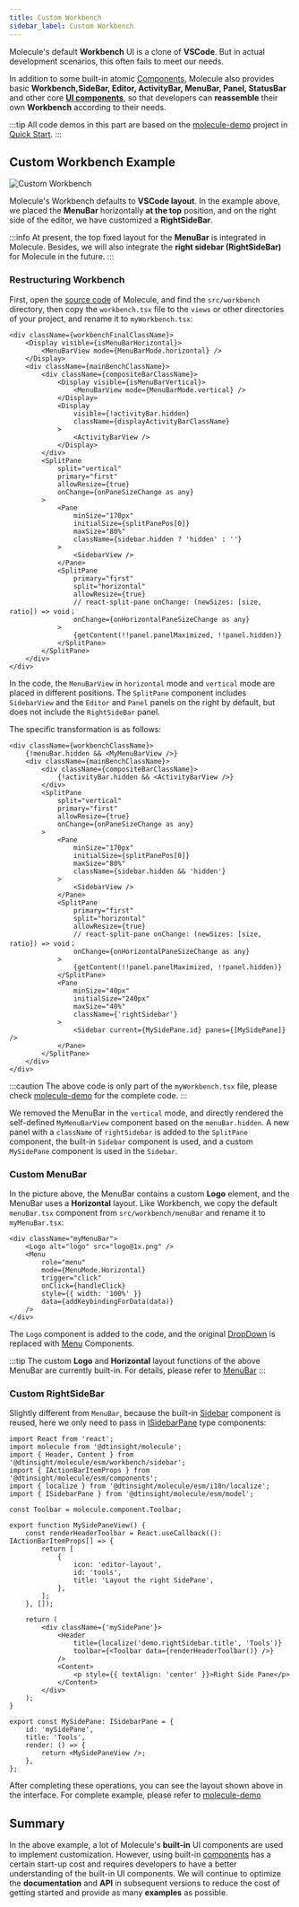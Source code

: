 ```yaml
---
title: Custom Workbench
sidebar_label: Custom Workbench
---
```


Molecule's default **Workbench** UI is a clone of **VSCode**. But in actual development scenarios, this often fails to meet our needs.

In addition to some built-in atomic [Components](../api/namespaces/molecule.component), Molecule also provides basic **Workbench,SideBar, Editor, ActivityBar, MenuBar, Panel, StatusBar** and other core [**UI components**](../guides/extend-workbench), so that developers can **reassemble** their own **Workbench** according to their needs.

:::tip
All code demos in this part are based on the [molecule-demo](https://github.com/DTStack/molecule-examples/tree/main/packages/molecule-demo) project in [Quick Start](../quick-start).
:::

## Custom Workbench Example

![Custom Workbench](/img/advanced/custom-workbench.png)

Molecule's Workbench defaults to **VSCode layout**. In the example above, we placed the **MenuBar** horizontally **at the top** position, and on the right side of the editor, we have customized a **RightSideBar**.

:::info
At present, the top fixed layout for the **MenuBar** is integrated in Molecule. Besides, we will also integrate the **right sidebar (RightSideBar)** for Molecule in the future.
:::

### Restructuring Workbench

First, open the [source code](https://github.com/DTStack/molecule) of Molecule, and find the `src/workbench` directory, then copy the `workbench.tsx` file to the `views` or other directories of your project, and rename it to `myWorkbench.tsx`:

```tsx
<div className={workbenchFinalClassName}>
    <Display visible={isMenuBarHorizontal}>
        <MenuBarView mode={MenuBarMode.horizontal} />
    </Display>
    <div className={mainBenchClassName}>
        <div className={compositeBarClassName}>
            <Display visible={isMenuBarVertical}>
                <MenuBarView mode={MenuBarMode.vertical} />
            </Display>
            <Display
                visible={!activityBar.hidden}
                className={displayActivityBarClassName}
            >
                <ActivityBarView />
            </Display>
        </div>
        <SplitPane
            split="vertical"
            primary="first"
            allowResize={true}
            onChange={onPaneSizeChange as any}
        >
            <Pane
                minSize="170px"
                initialSize={splitPanePos[0]}
                maxSize="80%"
                className={sidebar.hidden ? 'hidden' : ''}
            >
                <SidebarView />
            </Pane>
            <SplitPane
                primary="first"
                split="horizontal"
                allowResize={true}
                // react-split-pane onChange: (newSizes: [size, ratio]) => void；
                onChange={onHorizontalPaneSizeChange as any}
            >
                {getContent(!!panel.panelMaximized, !!panel.hidden)}
            </SplitPane>
        </SplitPane>
    </div>
</div>
```

In the code, the `MenuBarView` in `horizontal` mode and `vertical` mode are placed in different positions. The `SplitPane` component includes `SidebarView` and the `Editor` and `Panel` panels on the right by default, but does not include the `RightSideBar` panel.

The specific transformation is as follows:

```tsx title="/src/views/myWorkbench.tsx"
<div className={workbenchClassName}>
    {!menuBar.hidden && <MyMenuBarView />}
    <div className={mainBenchClassName}>
        <div className={compositeBarClassName}>
            {!activityBar.hidden && <ActivityBarView />}
        </div>
        <SplitPane
            split="vertical"
            primary="first"
            allowResize={true}
            onChange={onPaneSizeChange as any}
        >
            <Pane
                minSize="170px"
                initialSize={splitPanePos[0]}
                maxSize="80%"
                className={sidebar.hidden && 'hidden'}
            >
                <SidebarView />
            </Pane>
            <SplitPane
                primary="first"
                split="horizontal"
                allowResize={true}
                // react-split-pane onChange: (newSizes: [size, ratio]) => void；
                onChange={onHorizontalPaneSizeChange as any}
            >
                {getContent(!!panel.panelMaximized, !!panel.hidden)}
            </SplitPane>
            <Pane
                minSize="40px"
                initialSize="240px"
                maxSize="40%"
                className={'rightSidebar'}
            >
                <Sidebar current={MySidePane.id} panes={[MySidePane]} />
            </Pane>
        </SplitPane>
    </div>
</div>
```

:::caution
The above code is only part of the `myWorkbench.tsx` file, please check [molecule-demo](https://github.com/DTStack/molecule-examples/tree/main/packages/molecule-demo/src/views/myWorkbench.tsx) for the complete code.
:::

We removed the MenuBar in the `vertical` mode, and directly rendered the self-defined `MyMenuBarView` component based on the `menuBar.hidden`. A new panel with a `className` of `rightSidebar` is added to the `SplitPane` component, the built-in `Sidebar` component is used, and a custom `MySidePane` component is used in the `Sidebar`.

### Custom MenuBar

In the picture above, the MenuBar contains a custom **Logo** element, and the MenuBar uses a **Horizontal** layout. Like Workbench, we copy the default `menuBar.tsx` component from `src/workbench/menuBar` and rename it to `myMenuBar.tsx`:

```tsx title="/src/views/myMenuBar/index.tsx"
<div className="myMenuBar">
    <Logo alt="logo" src="logo@1x.png" />
    <Menu
        role="menu"
        mode={MenuMode.Horizontal}
        trigger="click"
        onClick={handleClick}
        style={{ width: '100%' }}
        data={addKeybindingForData(data)}
    />
</div>
```

The `Logo` component is added to the code, and the original [DropDown](../api/namespaces/molecule.component#dropdown) is replaced with [Menu](../api/namespaces/molecule.component#menu) Components.

:::tip
The custom **Logo** and **Horizontal** layout functions of the above MenuBar are currently built-in. For details, please refer to [MenuBar](../guides/extend-workbench#menubar)
:::

### Custom RightSideBar

Slightly different from `MenuBar`, because the built-in [Sidebar](../api/namespaces/molecule#sidebar-1) component is reused, here we only need to pass in [ISidebarPane](../api/interfaces/molecule.model.ISidebarPane) type components:

```tsx title="/src/views/mySidePane.tsx"
import React from 'react';
import molecule from '@dtinsight/molecule';
import { Header, Content } from '@dtinsight/molecule/esm/workbench/sidebar';
import { IActionBarItemProps } from '@dtinsight/molecule/esm/components';
import { localize } from '@dtinsight/molecule/esm/i18n/localize';
import { ISidebarPane } from '@dtinsight/molecule/esm/model';

const Toolbar = molecule.component.Toolbar;

export function MySidePaneView() {
    const renderHeaderToolbar = React.useCallback((): IActionBarItemProps[] => {
        return [
            {
                icon: 'editor-layout',
                id: 'tools',
                title: 'Layout the right SidePane',
            },
        ];
    }, []);

    return (
        <div className={'mySidePane'}>
            <Header
                title={localize('demo.rightSidebar.title', 'Tools')}
                toolbar={<Toolbar data={renderHeaderToolbar()} />}
            />
            <Content>
                <p style={{ textAlign: 'center' }}>Right Side Pane</p>
            </Content>
        </div>
    );
}

export const MySidePane: ISidebarPane = {
    id: 'mySidePane',
    title: 'Tools',
    render: () => {
        return <MySidePaneView />;
    },
};
```

After completing these operations, you can see the layout shown above in the interface. For complete example, please refer to [molecule-demo](https://github.com/DTStack/molecule-examples/tree/main/packages/molecule-demo)

## Summary

In the above example, a lot of Molecule's **built-in** UI components are used to implement customization. However, using built-in [components](../api/namespaces/molecule.component) has a certain start-up cost and requires developers to have a better understanding of the built-in UI components. We will continue to optimize the **documentation** and **API** in subsequent versions to reduce the cost of getting started and provide as many **examples** as possible.
